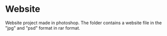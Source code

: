 # Website

Website project made in photoshop. The folder contains a website file in the "jpg" and "psd" format in rar format. 
